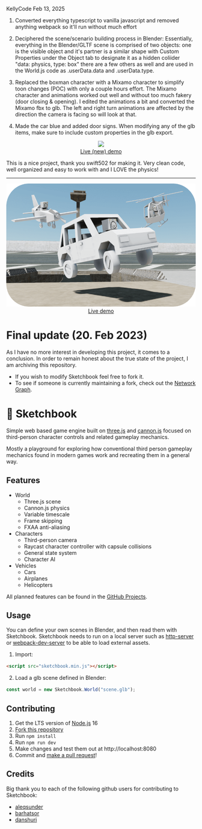 KellyCode Feb 13, 2025

1. Converted everything typescript to vanilla javascript and removed anything webpack so it'll run without much effort

2. Deciphered the scene/scenario building process in Blender: Essentially, everything in the Blender/GLTF scene is comprised of two objects: one is the visible object and it's partner is a similar shape with Custom Properties under the Object tab to designate it as a hidden coliider "data: physics, type: box" there are a few others as well and are used in the World.js code as .userData.data and .userData.type.

3. Replaced the boxman character with a Mixamo character to simplify toon changes (POC) with only a couple hours effort. The Mixamo character and animations worked out well and without too much fakery (door closing & opening). I edited the animations a bit and converted the Mixamo fbx to glb.  The left and right turn animations are affected by the direction the camera is facing so will look at that.

4. Made the car blue and added door signs. When modifying any of the glb items, make sure to include custom properties in the glb export.

<p  align="center">
<a  href="https://kellycode.github.io/Sketchbook-JS/"><img  src="https://kellycode.github.io/Sketchbook-JS/src/img/thumbnail.png"></a>
<br>
<a  href="https://kellycode.github.io/Sketchbook-JS/">Live (new) demo</a>
<br>
</p>

This is a nice project, thank you swift502 for making it. Very clean code, well organized and easy to work with and I LOVE the physics!

---

<p align="center">
	<a href="https://jblaha.art/sketchbook/latest"><img src="./src/img/thumbnail_original.png"></a>
	<br>
	<a href="https://jblaha.art/sketchbook/latest">Live demo</a>
	<br>
</p>

# Final update (20. Feb 2023)

As I have no more interest in developing this project, it comes to a conclusion. In order to remain honest about the true state of the project, I am archiving this repository.

-   If you wish to modify Sketchbook feel free to fork it.
-   To see if someone is currently maintaining a fork, check out the [Network Graph](https://github.com/swift502/Sketchbook/network).

# 📒 Sketchbook

Simple web based game engine built on [three.js](https://github.com/mrdoob/three.js) and [cannon.js](https://github.com/schteppe/cannon.js) focused on third-person character controls and related gameplay mechanics.

Mostly a playground for exploring how conventional third person gameplay mechanics found in modern games work and recreating them in a general way.

## Features

-   World
    -   Three.js scene
    -   Cannon.js physics
    -   Variable timescale
    -   Frame skipping
    -   FXAA anti-aliasing
-   Characters
    -   Third-person camera
    -   Raycast character controller with capsule collisions
    -   General state system
    -   Character AI
-   Vehicles
    -   Cars
    -   Airplanes
    -   Helicopters

All planned features can be found in the [GitHub Projects](https://github.com/swift502/Sketchbook/projects).

## Usage

You can define your own scenes in Blender, and then read them with Sketchbook. Sketchbook needs to run on a local server such as [http-server](https://www.npmjs.com/package/http-server) or [webpack-dev-server](https://github.com/webpack/webpack-dev-server) to be able to load external assets.

<!-- #### Script tag -->

1. Import:

```html
<script src="sketchbook.min.js"></script>
```

2. Load a glb scene defined in Blender:

```javascript
const world = new Sketchbook.World("scene.glb");
```

<!--

#### NPM

1. Install:

```
npm i sketchbook
```

2. Import:

```javascript
import { World } from 'sketchbook';
```

3. Load a glb scene defined in Blender:

```javascript
const world = new World('scene.glb');
```

-->

## Contributing

1. Get the LTS version of [Node.js](https://nodejs.org/en/) 16
2. [Fork this repository](https://help.github.com/en/github/getting-started-with-github/fork-a-repo)
3. Run `npm install`
4. Run `npm run dev`
5. Make changes and test them out at http://localhost:8080
6. Commit and [make a pull request](https://help.github.com/en/github/collaborating-with-issues-and-pull-requests/creating-a-pull-request-from-a-fork)!

## Credits

Big thank you to each of the following github users for contributing to Sketchbook:

-   [aleqsunder](https://github.com/aleqsunder)
-   [barhatsor](https://github.com/barhatsor)
-   [danshuri](https://github.com/danshuri)
